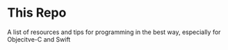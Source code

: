 # This Repo
A list of resources and tips for programming in the best way, especially for Objecitve-C and Swift

